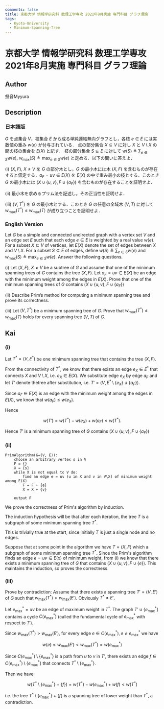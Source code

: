 ```yaml
---
comments: false
title: 京都大学 情報学研究科 数理工学専攻 2021年8月実施 専門科目 グラフ理論
tags:
  - Kyoto-University
  - Minimum-Spanning-Tree
---
```

# 京都大学 情報学研究科 数理工学専攻 2021年8月実施 専門科目 グラフ理論

## **Author**
祭音Myyura

## **Description**
### 日本語版
$G$ を点集合 $V$，枝集合 $E$ から成る単純連結無向グラフとし，各枝 $e\in E$ には実数値の重み $w(e)$ が付与されている．
点の部分集合 $X \subseteq V$ に対し $X$ と $V \setminus X$ の間の枝の集合を $E(X)$ と記す．
枝の部分集合 $S \subseteq E$ に対して $w(S) \triangleq \sum_{e \in S} w(e)$, $w_{\text{max}} (S) \triangleq \max_{e \in S} w(e)$ と定める．以下の問いに答えよ． 

(i) $(X, F)$, $X \neq V$ を $G$ の部分木とし，$G$ の最小木には木 $(X, F)$ を含むものが存在すると仮定する．$a_F = uv \in E(X)$ を $E(X)$ の中で重み最小の枝とする．このとき $G$ の最小木には $(X \cup \{u, v\}, F \cup \{a_F\})$ を含むものが存在することを証明せよ．

(ii) 最小木を求めるプリム法を記述し，その正当性を証明せよ．

(iii) $(V, T^*)$ を $G$ の最小木とする．このとき $G$ の任意の全域木 $(V, T)$ に対して $w_{\text{max}}(T^*) \le w_{\text{max}}(T)$ が成り立つことを証明せよ．

### English Version
Let $G$ be a simple and connected undirected graph with a vertex set $V$ and an edge set $E$ such that each edge $e\in E$ is weighted by a real value $w(e)$.
For a subset $X \subseteq V$ of vertices, let $E(X)$ denote the set of edges between $X$ and $V \setminus X$.
For a subset $S \subseteq E$ of edges, define $w(S) \triangleq \sum_{e \in S} w(e)$ and $w_{\text{max}} (S) \triangleq \max_{e \in S} w(e)$.
Answer the following questions.

(i) Let $(X, F)$, $X \neq V$ be a subtree of $G$ and assume that one of the minimum spanning trees of $G$ contains the tree $(X, F)$.
Let $a_F = uv \in E(X)$ be an edge with the minimum weight among the edges in $E(X)$.
Prove that one of the minimum spanning trees of $G$ contains $(X \cup \{u, v\}, F \cup \{a_F\})$

(ii) Describe Prim’s method for computing a minimum spanning tree and prove its correctness.

(iii) Let $(V, T^*)$ be a minimum spanning tree of $G$.
Prove that $w_{\text{max}}(T^*) \le w_{\text{max}}(T)$ holds for every spanning tree $(V, T)$ of $G$.


## **Kai**
### (i)
Let $T^* = (V, E^*)$ be one minimum spanning tree that contains the tree $(X, F)$.

From the connectivity of $T^*$, we know that there exists an edge $e_X \in E^*$ that connects $X$ and $V \setminus X$, i.e. $e_X \in E(X)$.
We substitute edge $e_X$ by edge $a_F$ and let $T'$ denote thetree after substitution, i.e. $T' = (V, E^* \setminus \{e_X\} \cup \{a_F\})$.

Since $a_F \in E(X)$ is an edge with the minimum weight among the edges in $E(X)$, we know that $w(a_F) \le w(e_X)$.

Hence

$$
w(T') = w(T^*) - w(e_X) + w(a_F) \le w(T^*).
$$

Hence $T'$ is a minimum spanning tree of $G$ contains $(X \cup \{u, v\}, F \cup \{a_F\})$

### (ii)
```text
PrimAlgorithm(G=(V, E)):
    choose an arbitrary vertex s in V
    F = {}
    X = {s}
    while X is not equal to V do:
        find an edge e = uv (u in X and v in V\X) of minimum weight among E(X)
        F = F + {e}
        X = X + {v}
    
    output F
```

We prove the correctness of Prim's algorithm by induction.

The induction hypothesis will be that after each iteration, the tree $T$ is a subgraph of some minimum spanning tree $T^*$.

This is trivially true at the start, since initially $T$ is just a single node and no edges. 

Suppose that at some point in the algorithm we have $T = (X, F)$ which a subgraph of some minimum spanning tree $T^*$.
Since the Prim's algorithm finds an edge $e = uv \in E(x)$ of minimum weight, from (i) we know that there exists a minimum spanning tree of $G$ that contains $(X \cup \{u, v\}, F \cup \{e\})$. This maintains the induction, so proves the correctness.

### (iii)
Prove by contradiction:
Assume that there exists a spanning tree $T' = (V, E')$ of $G$ such that $w_{\text{max}}(T^*) > w_{\text{max}}(E')$. Obviously $T^* \neq E'$.

Let $e^{*}_{\max}=uv$ be an edge of maximum weight in $T^*$.
The graph $T' \cup \{e^{*}_{\max}\}$ contains a cycle $C(e^{*}_{\max})$ (called the fundamental cycle of $e^{*}_{\max}$ with respect to $T'$).

Since $w_{\text{max}}(T^*) > w_{\text{max}}(E')$, for every edge $e \in C(e^{*}_{\max}), e \neq e^{*}_{\max}$ we have

$$
w(e) \le w_{\text{max}}(E') < w_{\text{max}}(T^*) = w(e^{*}_{\max})
$$

<!-- Let $T_1^*$ and $T_2^*$ be the two components of $T^* \setminus \{e^{*}_{\max}\}$. -->
Since $C(e^{*}_{\max}) \setminus \{e^{*}_{\max}\}$ is a path from $u$ to $v$ in $T'$, there exists an edge $f \in C(e^{*}_{\max})\setminus \{e^{*}_{\max}\}$ that connects $T^* \setminus \{e^{*}_{\max}\}$.

Then we have

$$
w(T^* \setminus \{e^{*}_{\max}\} + \{f\}) = w(T^*) - w(e^{*}_{\max}) + w(f) <w(T^*)
$$

i.e. the tree $T^* \setminus \{e^{*}_{\max}\} + \{f\}$ is a spanning tree of lower weight than $T^*$, a contradiction.
